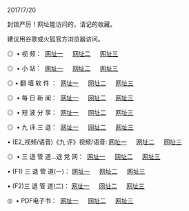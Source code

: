 <p>2017/7/20
<p>封锁严厉！网址能访问的，请记的收藏。
<p>建议用谷歌或火狐官方浏览器访问。
<p>◎   • 视 频： 
<a href="http://sp.naan.space/tv/index.html" target="_blank">网址一</a> 　 
<a href="http://no.cooss.win/9018.html" target="_blank">网址二</a> 　 
<a href="http://id.weeu.bid/9449.html" target="_blank">网址三</a></p>
<p>◎ </span>  •  小 站：  
<a href="http://xy.zjmi.club/" target="_blank">网址一</a> 　 
<a href="http://no.cooss.win/" target="_blank">网址二</a> 　 
<a href="http://id.weeu.bid/read/" target="_blank">网址三</a></p>
<p>◎  • 翻 墙 软 件 ：  
<a href="http://xy.zjmi.club/ff/index.html" target="_blank">网址一</a> 　 
<a href="http://no.cooss.win/s/read/a1_nd.html" target="_blank">网址二</a> 　 
<a href="http://id.weeu.bid/ff/index.html" target="_blank">网址三</a></p>
<p>◎ </span>  • 每 日 新 闻：  
<a href="http://xy.zjmi.club/day/index.html" target="_blank">网址一</a> 　 
<a href="http://no.cooss.win/day/" target="_blank">网址二</a> 　 
<a href="http://id.weeu.bid/day/index.html" target="_blank">网址三</a></p>
<p>◎ </span>  • 短 波 分 享：  
<a href="http://xy.zjmi.club/h/index.html" target="_blank">网址一</a> 　 
<a href="http://no.cooss.win/h/" target="_blank">网址二</a> 　 
<a href="http://id.weeu.bid/h/index.html" target="_blank">网址三</a></p>
<p>◎   • 九 评.三 退：  
<a href="http://xy.zjmi.club/t/index.html" target="_blank">网址一</a> 　 
<a href="http://sp.naan.space/v2/index.html" target="_blank">网址二</a> 　 
<a href="http://id.weeu.bid/tt/index.html" target="_blank">网址三</a> 　</p>
<p>  • (E2_视频/语音)《九 评》视频/语音: 
<a href="http://sp.naan.space/7738.html" target="_blank">网址一</a> 　 
<a href="http://no.cooss.win/7614.html" target="_blank">网址二</a> 　 
<a href="http://id.weeu.bid/7633.html" target="_blank">网址三</a></p>
<p>◎   • 三 退 管 道...退 党 网：  
<a href="http://xy.zjmi.club/go/td1.html" target="_blank">网址一</a> 　 
<a href="http://no.cooss.win/go/td2.html" target="_blank">网址二</a> 　 
<a href="http://id.weeu.bid/go/td3.html" target="_blank">网址三</a></p>
<p>  • (F1) 三 退 管 道(一)： 
<a href="http://xy.zjmi.club/dd/" target="_blank">网址一</a> 　 
<a href="http://no.cooss.win/s/read/a1_tdx.html" target="_blank">网址二</a> 　 
<a href="http://id.weeu.bid/dd/" target="_blank">网址三</a></p>
<p>  • (F2)三 退 管 道(二)： 
<a href="http://sp.naan.space/d/" target="_blank">网址一</a> 　 
<a href="http://no.cooss.win/d/" target="_blank">网址二</a> 　 
<a href="http://id.weeu.bid/d/" target="_blank">网址三</a></p>
<p>◎   • PDF电子书：  
<a href="http://sp.naan.space/p/" target="_blank">网址一</a> 　 
<a href="http://no.cooss.win/p/" target="_blank">网址二</a> 　 
<a href="http://id.weeu.bid/p/" target="_blank">网址三</a></p>
